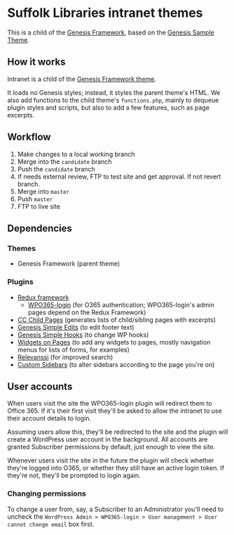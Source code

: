 # Suffolk Libraries intranet themes

This is a child of the [Genesis Framework](https://my.studiopress.com/themes/genesis/), based on the [Genesis Sample Theme](https://github.com/copyblogger/genesis-sample/).


## How it works

Intranet is a child of the [Genesis Framework theme](https://www.studiopress.com/).

It loads no Genesis styles; instead, it styles the parent theme's HTML. We also add functions to the child theme's `functions.php`, mainly to dequeue plugin styles and scripts, but also to add a few features, such as page excerpts.


## Workflow

1. Make changes to a local working branch
2. Merge into the `candidate` branch
3. Push the `candidate` branch
4. If needs external review, FTP to test site and get approval. If not revert branch.
5. Merge into `master`
6. Push `master`
7. FTP to live site


## Dependencies

### Themes

- Genesis Framework (parent theme)

### Plugins

- [Redux framework](https://reduxframework.com/)
    - [WPO365-login](https://wordpress.org/plugins/wpo365-login/) (for O365 authentication; WPO365-login's admin pages depend on the Redux Framework)
- [CC Child Pages](https://en-gb.wordpress.org/plugins/cc-child-pages/) (generates lists of child/sibling pages with excerpts)
- [Genesis Simple Edits](https://en-gb.wordpress.org/plugins/genesis-simple-edits/) (to edit footer text)
- [Genesis Simple Hooks](https://en-gb.wordpress.org/plugins/genesis-simple-hooks/) (to change WP hooks)
- [Widgets on Pages](https://en-gb.wordpress.org/plugins/widgets-on-pages/) (to add any widgets to pages, mostly navigation menus for lists of forms, for examples)
- [Relevanssi](https://en-gb.wordpress.org/plugins/relevanssi/) (for improved search)
- [Custom Sidebars](https://en-gb.wordpress.org/plugins/custom-sidebars/) (to alter sidebars according to the page you're on)

## User accounts

When users visit the site the WPO365-login plugin will redirect them to Office 365. If it's their first visit they'll be asked to allow the intranet to use their account details to login.

Assuming users allow this, they'll be redirected to the site and the plugin will create a WordPress user account in the background. All accounts are granted Subscriber permissions by default, just enough to view the site.

Whenever users visit the site in the future the plugin will check whether they're logged into O365, or whether they still have an active login token. If they're not, they'll be prompted to login again.

### Changing permissions

To change a user from, say, a Subscriber to an Administrator you'll need to uncheck the `WordPress Admin > WPO365-login > User management > User cannot change email` box first.
